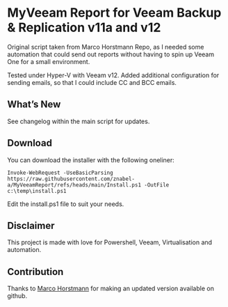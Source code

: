 
# MyVeeam Report for Veeam Backup & Replication v11a and v12
Original script taken from Marco Horstmann Repo, as I needed some automation that could send out reports without having to spin up Veeam One for a small environment.

Tested under Hyper-V with Veeam v12. Added additional configuration for sending emails, so that I could include CC and BCC emails.

## What’s New
See changelog within the main script for updates.

## Download
You can download the installer with the following oneliner:

```Invoke-WebRequest -UseBasicParsing https://raw.githubusercontent.com/znabel-a/MyVeeamReport/refs/heads/main/Install.ps1 -OutFile c:\temp\install.ps1```

Edit the install.ps1 file to suit your needs.

## Disclaimer
This project is made with love for Powershell, Veeam, Virtualisation and automation.

## Contribution
Thanks to [Marco Horstmann](https://github.com/marcohorstmann/MyVeeamReport) for making an updated version available on github. 
